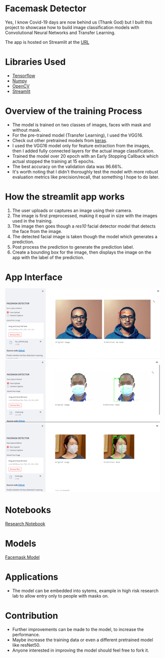 # Facemask Detector

Yes, I know Covid-19 days are now behind us (Thank God) but I built this project to showcase how to build image classification models with  Convolutional Neural Networks and Transfer Learning.

The app is hosted on Streamlit at the [URL](https://www.tensorflow.org)

# Libraries Used

* [Tensorflow](https://www.tensorflow.org/)
* [Numpy](https://numpy.org/)
* [OpenCV](https://docs.opencv.org/4.x/d6/d00/tutorial_py_root.html)
* [Streamlit](https://streamlit.io/)

# Overview of the training Process

* The model is trained on two classes of images, faces with mask and without mask.
* For the pre-trained model (Transfer Learning), I used the VGG16.
* Check out other pretrained models from [keras](https://keras.io/api/applications/).
* I used the VGG16 model only for feature extraction from the images, then I added  fully connected layers for the actual image classification.
* Trained the model over 20 epoch with an Early Stopping Callback which actual stopped the training at 15 epochs.
* The best accuracy on the validation data was 96.66%.
* It's worth noting that I didn't thoroughly test the model with more robust evaluation metrics like precision/recall, that something I hope to do later.

# How the streamlit app works

1. The user uploads or captures an image using their camera.
2. The image is first preprocessed, making it equal in size with the images used in the training.
3. The image then goes though a *res10* facial detector model that detects the face from the image.
4. The detected facial image is taken though the model which generates a prediction.
5. Post process the prediction to generate the prediction label.
6. Create a bounding box for the image, then displays the image on the app with the label of the prediction.

# App Interface
![View 1](./Assets/screenshot_1.png)
![View 1](./Assets/screenshot_2.png)
![View 1](./Assets/screenshot_3.png)

# Notebooks

[Research Notebook](https://github.com/regan-mu/face-mask-detector/tree/main/Notebooks)

# Models

[Facemask Model](https://github.com/regan-mu/face-mask-detector/tree/main/Models)

# Applications

* The model can be embedded into sytems, example in high risk research lab to allow entry only to people with masks on.

# Contribution

* Further improvements can be made to the model, to increase the performance.
* Maybe increase the training data or even a different pretrained model like resNet50.
* Anyone interested in improving the model should feel free to fork it.
